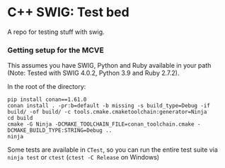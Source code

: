 # C++ SWIG: Test bed

A repo for testing stuff with swig.


### Getting setup for the MCVE

This assumes you have SWIG, Python and Ruby available in your path (Note: Tested with SWIG 4.0.2, Python 3.9 and Ruby 2.7.2).

In the root of the directory:

```
pip install conan==1.61.0
conan install . -pr:b=default -b missing -s build_type=Debug -if build/ -of build/ -c tools.cmake.cmaketoolchain:generator=Ninja
cd build
cmake -G Ninja -DCMAKE_TOOLCHAIN_FILE=conan_toolchain.cmake -DCMAKE_BUILD_TYPE:STRING=Debug ..
ninja
```

Some tests are available in `CTest`, so you can run the entire test suite via `ninja test` or `ctest` (`ctest -C Release` on Windows)

